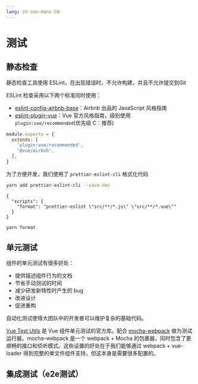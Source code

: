```yaml
---
lang: zh-cmn-Hans-CN
---
```


# 测试

## 静态检查

静态检查工具使用 ESLint，在出现错误时，不允许构建，并且不允许提交到Git

ESLint 检查采用以下两个标准同时使用：

* [eslint-config-airbnb-base](https://airbnb.io/javascript)：Airbnb 出品的 JavaScript 风格指南
* [eslint-plugin-vue](https://cn.vuejs.org/v2/style-guide/)：Vue 官方风格指南，级别使用 `plugin:vue/recommended`(优先级 C：推荐)

```javascript
module.exports = {
  extends: [
    'plugin:vue/recommended',
    '@vue/airbnb',
  ],
}
```

为了方便开发，我们使用了 `prettier-eslint-cli` 格式化代码

```bash
yarn add prettier-eslint-cli --save-dev
```

```json{3}
{
  "scripts": {
    "format": "prettier-eslint \"src/**/*.js\" \"src/**/*.vue\""
  }
}
```

```bash
yarn format
```

## 单元测试

组件的单元测试有很多好处：

* 提供描述组件行为的文档
* 节省手动测试的时间
* 减少研发新特性时产生的 bug
* 改进设计
* 促进重构

自动化测试使得大团队中的开发者可以维护复杂的基础代码。

[Vue Test Utils](https://vue-test-utils.vuejs.org/) 是 Vue 组件单元测试的官方库。配合 [mocha-webpack](https://github.com/zinserjan/mocha-webpack) 做为测试运行器，mocha-webpack 是一个 webpack + Mocha 的包裹器，同时包含了更顺畅的接口和侦听模式。这些设置的好处在于我们能够通过 webpack + vue-loader 得到完整的单文件组件支持，但这本身是需要很多配置的。


## 集成测试（e2e测试）

